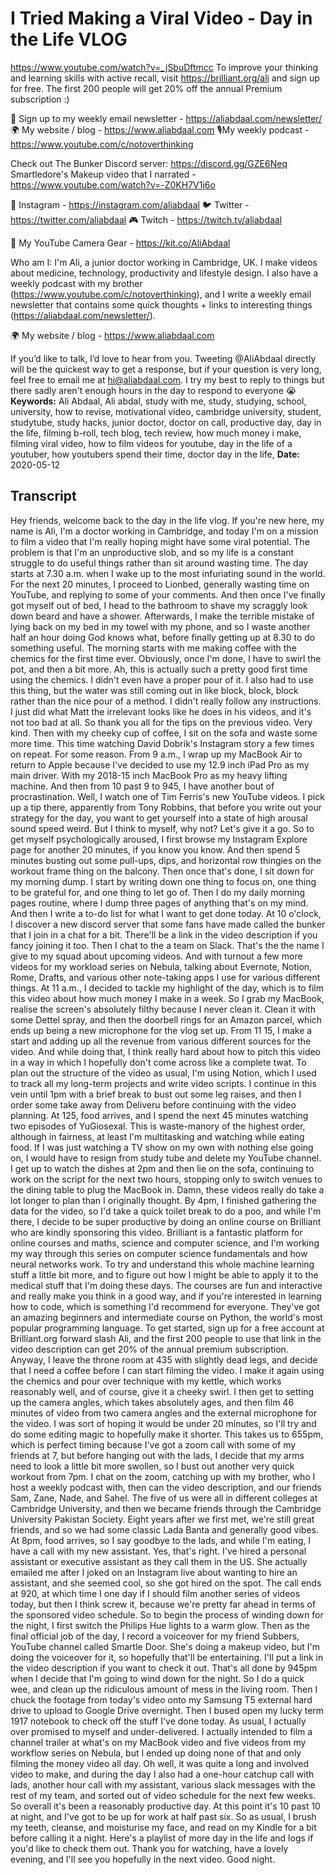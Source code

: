 # I Tried Making a Viral Video - Day in the Life VLOG
https://www.youtube.com/watch?v=_jSbuDftmcc
To improve your thinking and learning skills with active recall, visit https://brilliant.org/ali and sign up for free. The first 200 people will get 20% off the annual Premium subscription :)

💌 Sign up to my weekly email newsletter - https://aliabdaal.com/newsletter/
🌍 My website / blog - https://www.aliabdaal.com 
🎙My weekly podcast - https://www.youtube.com/c/notoverthinking

Check out The Bunker Discord server: https://discord.gg/GZE6Neq
Smartledore's Makeup video that I narrated - https://www.youtube.com/watch?v=-Z0KH7V1j6o
 
📸 Instagram - https://instagram.com/aliabdaal
🐦 Twitter - https://twitter.com/aliabdaal
🎮 Twitch - https://twitch.tv/aliabdaal

🎥 My YouTube Camera Gear - https://kit.co/AliAbdaal

Who am I:
I'm Ali, a junior doctor working in Cambridge, UK. I make videos about medicine, technology, productivity and lifestyle design. I also have a weekly podcast with my brother (https://www.youtube.com/c/notoverthinking), and I write a weekly email newsletter that contains some quick thoughts + links to interesting things (https://aliabdaal.com/newsletter/).

🌍 My website / blog - https://www.aliabdaal.com 

If you’d like to talk, I’d love to hear from you. Tweeting @AliAbdaal directly will be the quickest way to get a response, but if your question is very long, feel free to email me at hi@aliabdaal.com. I try my best to reply to things but there sadly aren't enough hours in the day to respond to everyone 😭
**Keywords:** Ali Abdaal, Ali abdal, study with me, study, studying, school, university, how to revise, motivational video, cambridge university, student, studytube, study hacks, junior doctor, doctor on call, productive day, day in the life, filming b-roll, tech blog, tech review, how much money i make, filming viral video, how to film videos for youtube, day in the life of a youtuber, how youtubers spend their time, doctor day in the life, 
**Date:** 2020-05-12

## Transcript
 Hey friends, welcome back to the day in the life vlog. If you're new here, my name is Ali, I'm a doctor working in Cambridge, and today I'm on a mission to film a video that I'm really hoping might have some viral potential. The problem is that I'm an unproductive slob, and so my life is a constant struggle to do useful things rather than sit around wasting time. The day starts at 7.30 a.m. when I wake up to the most infuriating sound in the world. For the next 20 minutes, I proceed to Lionbed, generally wasting time on YouTube, and replying to some of your comments. And then once I've finally got myself out of bed, I head to the bathroom to shave my scraggly look down beard and have a shower. Afterwards, I make the terrible mistake of lying back on my bed in my towel with my phone, and so I waste another half an hour doing God knows what, before finally getting up at 8.30 to do something useful. The morning starts with me making coffee with the chemics for the first time ever. Obviously, once I'm done, I have to swirl the pot, and then a bit more. Ah, this is actually such a pretty good first time using the chemics. I didn't even have a proper pour of it. I also had to use this thing, but the water was still coming out in like block, block, block rather than the nice pour of a method. I didn't really follow any instructions. I just did what Matt the irrelevant looks like he does in his videos, and it's not too bad at all. So thank you all for the tips on the previous video. Very kind. Then with my cheeky cup of coffee, I sit on the sofa and waste some more time. This time watching David Dobrik's Instagram story a few times on repeat. For some reason. From 9 a.m., I wrap up my MacBook Air to return to Apple because I've decided to use my 12.9 inch iPad Pro as my main driver. With my 2018-15 inch MacBook Pro as my heavy lifting machine. And then from 10 past 9 to 945, I have another bout of procrastination. Well, I watch one of Tim Ferris's new YouTube videos. I pick up a tip there, apparently from Tony Robbins, that before you write out your strategy for the day, you want to get yourself into a state of high arousal sound speed weird. But I think to myself, why not? Let's give it a go. So to get myself psychologically aroused, I first browse my Instagram Explore page for another 20 minutes, if you know you know. And then spend 5 minutes busting out some pull-ups, dips, and horizontal row thingies on the workout frame thing on the balcony. Then once that's done, I sit down for my morning dump. I start by writing down one thing to focus on, one thing to be grateful for, and one thing to let go of. Then I do my daily morning pages routine, where I dump three pages of anything that's on my mind. And then I write a to-do list for what I want to get done today. At 10 o'clock, I discover a new discord server that some fans have made called the bunker that I join in a chat for a bit. There'll be a link in the video description if you fancy joining it too. Then I chat to the a team on Slack. That's the the name I give to my squad about upcoming videos. And with turnout a few more videos for my workload series on Nebula, talking about Evernote, Notion, Rome, Drafts, and various other note-taking apps I use for various different things. At 11 a.m., I decided to tackle my highlight of the day, which is to film this video about how much money I make in a week. So I grab my MacBook, realise the screen's absolutely filthy because I never clean it. Clean it with some Dettel spray, and then the doorbell rings for an Amazon parcel, which ends up being a new microphone for the vlog set up. From 11 15, I make a start and adding up all the revenue from various different sources for the video. And while doing that, I think really hard about how to pitch this video in a way in which I hopefully don't come across like a complete twat. To plan out the structure of the video as usual, I'm using Notion, which I used to track all my long-term projects and write video scripts. I continue in this vein until 1pm with a brief break to bust out some leg raises, and then I order some take away from Deliveru before continuing with the video planning. At 125, food arrives, and I spend the next 45 minutes watching two episodes of YuGiosexal. This is waste-manory of the highest order, although in fairness, at least I'm multitasking and watching while eating food. If I was just watching a TV show on my own with nothing else going on, I would have to resign from study tube and delete my YouTube channel. I get up to watch the dishes at 2pm and then lie on the sofa, continuing to work on the script for the next two hours, stopping only to switch venues to the dining table to plug the MacBook in. Damn, these videos really do take a lot longer to plan than I originally thought. By 4pm, I finished gathering the data for the video, so I'd take a quick toilet break to do a poo, and while I'm there, I decide to be super productive by doing an online course on Brilliant who are kindly sponsoring this video. Brilliant is a fantastic platform for online courses and maths, science and computer science, and I'm working my way through this series on computer science fundamentals and how neural networks work. To try and understand this whole machine learning stuff a little bit more, and to figure out how I might be able to apply it to the medical stuff that I'm doing these days. The courses are fun and interactive and really make you think in a good way, and if you're interested in learning how to code, which is something I'd recommend for everyone. They've got an amazing beginners and intermediate course on Python, the world's most popular programming language. To get started, sign up for a free account at Brilliant.org forward slash Ali, and the first 200 people to use that link in the video description can get 20% of the annual premium subscription. Anyway, I leave the throne room at 435 with slightly dead legs, and decide that I need a coffee before I can start filming the video. I make it again using the chemics and pour over technique with my kettle, which works reasonably well, and of course, give it a cheeky swirl. I then get to setting up the camera angles, which takes absolutely ages, and then film 46 minutes of video from two camera angles and the external microphone for the video. I was sort of hoping it would be under 20 minutes, so I'll try and do some editing magic to hopefully make it shorter. This takes us to 655pm, which is perfect timing because I've got a zoom call with some of my friends at 7, but before hanging out with the lads, I decide that my arms need to look a little bit more swollen, so I bust out another very quick workout from 7pm. I chat on the zoom, catching up with my brother, who I host a weekly podcast with, then can the video description, and our friends Sam, Zane, Nade, and Sahel. The five of us were all in different colleges at Cambridge University, and then we became friends through the Cambridge University Pakistan Society. Eight years after we first met, we're still great friends, and so we had some classic Lada Banta and generally good vibes. At 8pm, food arrives, so I say goodbye to the lads, and while I'm eating, I have a call with my new assistant. Yes, that's right. I've hired a personal assistant or executive assistant as they call them in the US. She actually emailed me after I joked on an Instagram live about wanting to hire an assistant, and she seemed cool, so she got hired on the spot. The call ends at 920, at which time I one day if I should film another series of videos today, but then I think screw it, because we're pretty far ahead in terms of the sponsored video schedule. So to begin the process of winding down for the night, I first switch the Philips Hue lights to a warm glow. Then as the final official job of the day, I record a voiceover for my friend Subbers, YouTube channel called Smartle Door. She's doing a makeup video, but I'm doing the voiceover for it, so hopefully that'll be entertaining. I'll put a link in the video description if you want to check it out. That's all done by 945pm when I decide that I'm going to wind down for the night. So I do a quick wee, and clean up the ridiculous amount of mess in the living room. Then I chuck the footage from today's video onto my Samsung T5 external hard drive to upload to Google Drive overnight. Then I bused open my lucky term 1917 notebook to check off the stuff I've done today. As usual, I actually over promised to myself and under-delivered. I actually intended to film a channel trailer at what's on my MacBook video and five videos from my workflow series on Nebula, but I ended up doing none of that and only filming the money video all day. Oh well, it was quite a long and involved video to make, and during the day I also had a one-hour catchup call with lads, another hour call with my assistant, various slack messages with the rest of my team, and sorted out of video schedule for the next few weeks. So overall it's been a reasonably productive day. At this point it's 10 past 10 at night, and I've got to be up for work at half past six. So as usual, I brush my teeth, cleanse, and moisturise my face, and read on my Kindle for a bit before calling it a night. Here's a playlist of more day in the life and logs if you'd like to check them out. Thank you for watching, have a lovely evening, and I'll see you hopefully in the next video. Good night.
